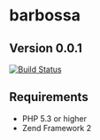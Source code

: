 barbossa
========

## Version 0.0.1

[![Build Status](https://travis-ci.org/fbergkemper/barbossa.png?branch=master)](https://travis-ci.org/fbergkemper/barbossa)

## Requirements

* PHP 5.3 or higher
* Zend Framework 2
